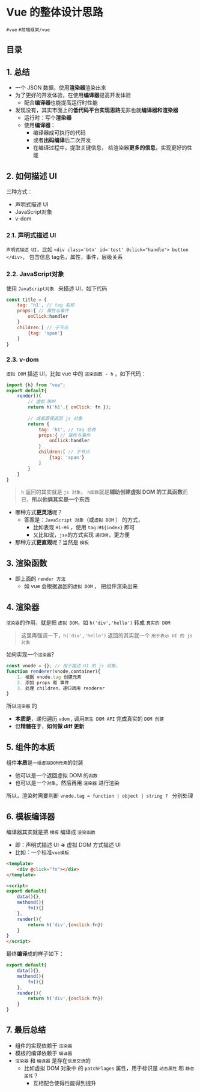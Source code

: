 
# Vue 的整体设计思路


`#vue` `#前端框架/vue` 


## 目录
<!-- toc -->
 ## 1. 总结 

- 一个 JSON 数据，使用**渲染器**渲染出来
- 为了更好的开发体验，在使用**编译器**提高开发体验
	- 配合**编译器**也能提高运行时性能
- 发现没有，其实市面上的**低代码平台实现思路**无非也就**编译器和渲染器**
	- 运行时：写个**渲染器**
	- 使用**编译器**：
		- 编译器成可执行的代码
		- 或者**出码编译**后二次开发
		- 在编译过程中，提取关键信息， 给渲染器**更多的信息**，实现更好的性能

## 2. 如何描述 UI

三种方式：

- 声明式描述 UI
- JavaScript对象
- v-dom

### 2.1. 声明式描述 UI

`声明式描述 UI`，比如 `<div class='btn' id='test' @click="handle"> button </div>`， 包含信息 tag名，属性，事件，层级关系

### 2.2. JavaScript对象

使用 `JavaScript对象 ` 来描述 UI，如下代码

```javascript
const title = {
    tag: 'h1', // tag 名称
    props:{ // 属性与事件
        onClick:handler
    }
    children:[ // 子节点
        {tag: 'span'}
    ]
}
```

### 2.3. v-dom

`虚拟 DOM` 描述 UI，比如 vue 中的 `渲染函数 - h` ，如下代码：

```javascript hl:4,7
import {h} from "vue";
export default{
    render(){
        // 虚拟 DOM
        return h('h1',{ onClick: fn }); 
        
        // 或者直接返回 js 对象
        return {
            tag: 'h1', // tag 名称
            props:{ // 属性与事件
                onClick:handler
            }
            children:[ // 子节点
                {tag: 'span'}
            ]
        }
    }
}
```

> `h` 返回的其实就是 `js 对象`， `h函数`就是**辅助创建虚拟 DOM 的工具函数**而已，**所以他俩其实是一个东西**

- 哪种方式**更灵活**呢？
   - 答案是：`JavaScript 对象`（或`虚拟 DOM` ） 的方式，
      - 比如表现 `H1-H6` ，使用 `tag:H${index}` 即可
      - 又比如说，`jsx`的方式实现 `递归树`，更方便
- 那种方式**更直观**呢？当然是 `模板`

## 3. 渲染函数

- 即上面的 `render 方法`
   - 如 vue 会根据返回的`虚拟 DOM` ， 把组件渲染出来

## 4. 渲染器

`渲染器`的作用，就是把 `虚拟 DOM`，如 `h('div','hello')` 转成 `真实的 DOM` 

> 这里再强调一下，`h('div','hello')` 返回的其实就一个 `用于表示 UI 的 js 对象`

如何实现一个`渲染器`? 

```javascript
const vnode = {}; // 用于描述 UI 的 js 对象。
function renderer(vnode,container){
    1. 根据 vnode.tag 创建元素
    2. 添加 props 和 事件
    3. 处理 children，递归调用 renderer 
}
```

所以`渲染器` 的

- **本质是**，递归遍历 `vdom` , 调用`原生 DOM API` 完成真实的 `DOM 创建`
- 但**精髓在于**，**如何做 diff 更新**

## 5. 组件的本质

组件**本质**是`一组虚拟DOM元素`的封装
- 他可以是一个返回虚拟 DOM 的`函数`
- 也可以是一个`对象`，然后再用 `渲染器` 进行渲染

所以，渲染时需要判断 `vnode.tag = function | object | string ? ` 分别处理

## 6. 模板编译器

编译器其实就是把 `模板` 编译成 `渲染函数` 

- 即：声明式描述 UI **→** 虚拟 DOM 方式描述 UI
- 比如：一个标准`vue模板`
```html
<template>
    <div @click="fn"></div>
</template>

<script>
export default{
    data(){},
    methond(){
        fn(){}
    },
    render(){
        return h('div',{onclick:fn})
    }
}
</script>

```

最终**编译**成的样子如下：

```javascript hl:7
export default{
    data(){},
    methond(){
        fn(){}
    },
    render(){
        return h('div',{onclick:fn})
    }
}
```

## 7. 最后总结

- 组件的实现依赖于 `渲染器`
- 模板的编译依赖于 `编译器`
- `渲染器` 和 `编译器` 是存在`信息交流`的
	- 比如虚拟 DOM 对象中 的 `patchFlages` 属性，用于标识是 `动态属性` 和 `静态属性`？
		- 互相配合使得性能得到提升


